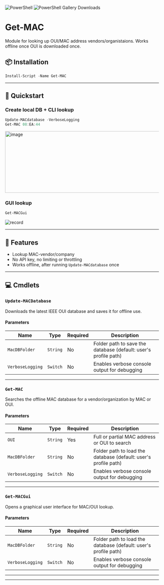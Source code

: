 ![PowerShell](https://img.shields.io/badge/PowerShell-5+-blue)
![PowerShell Gallery Downloads](https://img.shields.io/powershellgallery/dt/Get-MacInfo)

# Get-MAC
Module for looking up OUI/MAC address vendors/organistaions. Works offline once OUI is downloaded once.

## 📦 Installation
```powershell
Install-Script -Name Get-MAC
```

---

## 🚀 Quickstart

### Create local DB + CLI lookup

```powershell
Update-MACdatabase -VerboseLogging
Get-MAC 08:EA:44
```
<img width="826" height="201" alt="image" src="https://github.com/user-attachments/assets/ff39e4da-30d1-488f-8f6f-462aeffa3955" />

### GUI lookup

```powershell
Get-MACGui
```
![record](https://github.com/user-attachments/assets/d03b348a-6740-4ca4-8682-07250d1f5ec6)


---

## 📌 Features
 - Lookup MAC-vendor/company
 - No API key, no limiting or throttling
 - Works offline, after running `Update-MACdatabase` once

---

## 💻 Cmdlets

### `Update-MACDatabase`

Downloads the latest IEEE OUI database and saves it for offline use.

#### Parameters

| Name             | Type     | Required | Description                                                       |
|------------------|----------|----------|-------------------------------------------------------------------|
| `MacDBFolder`    | `String` | No       | Folder path to save the database (default: user's profile path)   |
| `VerboseLogging` | `Switch` | No       | Enables verbose console output for debugging                      |

---

### `Get-MAC`

Searches the offline MAC database for a vendor/organization by MAC or OUI.

#### Parameters

| Name             | Type     | Required | Description                                                       |
|------------------|----------|----------|-------------------------------------------------------------------|
| `OUI`            | `String` | Yes      | Full or partial MAC address or OUI to search                      |
| `MacDBFolder`    | `String` | No       | Folder path to load the database (default: user's profile path)   |
| `VerboseLogging` | `Switch` | No       | Enables verbose console output for debugging                      |

---

### `Get-MACGui`

Opens a graphical user interface for MAC/OUI lookup.

#### Parameters

| Name             | Type     | Required | Description                                                       |
|------------------|----------|----------|-------------------------------------------------------------------|
| `MacDBFolder`    | `String` | No       | Folder path to load the database (default: user's profile path)   |
| `VerboseLogging` | `Switch` | No       | Enables verbose console output for debugging                      |

---

---

